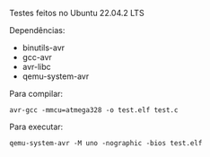 Testes feitos no Ubuntu 22.04.2 LTS

Dependências:
- binutils-avr
- gcc-avr
- avr-libc
- qemu-system-avr

Para compilar:

    avr-gcc -mmcu=atmega328 -o test.elf test.c

Para executar:

	qemu-system-avr -M uno -nographic -bios test.elf